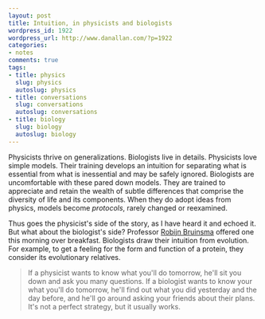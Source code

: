 ```yaml
---
layout: post
title: Intuition, in physicists and biologists
wordpress_id: 1922
wordpress_url: http://www.danallan.com/?p=1922
categories:
- notes
comments: true
tags:
- title: physics
  slug: physics
  autoslug: physics
- title: conversations
  slug: conversations
  autoslug: conversations
- title: biology
  slug: biology
  autoslug: biology
---
```

Physicists thrive on generalizations. Biologists live in details. Physicists love simple models. Their training develops an intuition for separating what is essential from what is inessential and may be safely ignored. Biologists are uncomfortable with these pared down models. They are trained to appreciate and retain the wealth of subtle differences that comprise the diversity of life and its components. When they do adopt ideas from physics, models become _protocols_, rarely changed or reexamined.

Thus goes the physicist's side of the story, as I have heard it and echoed it. But what about the biologist's side? Professor [Robijn Bruinsma](http://personnel.physics.ucla.edu/directory/faculty/bruinsma) offered one this morning over breakfast. Biologists draw their intuition from evolution. For example, to get a feeling for the form and function of a protein, they consider its evolutionary relatives.

> If a physicist wants to know what you'll do tomorrow, he'll sit you down and ask you many questions. If a biologist wants to know your what you'll do tomorrow, he'll find out what you did yesterday and the day before, and he'll go around asking your friends about their plans. It's not a perfect strategy, but it usually works.
